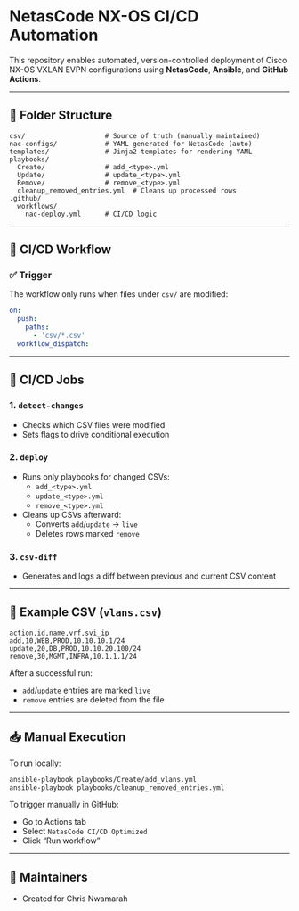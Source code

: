 # NetasCode NX-OS CI/CD Automation

This repository enables automated, version-controlled deployment of Cisco NX-OS VXLAN EVPN configurations using **NetasCode**, **Ansible**, and **GitHub Actions**.

---

## 📁 Folder Structure

```
csv/                    # Source of truth (manually maintained)
nac-configs/            # YAML generated for NetasCode (auto)
templates/              # Jinja2 templates for rendering YAML
playbooks/
  Create/               # add_<type>.yml
  Update/               # update_<type>.yml
  Remove/               # remove_<type>.yml
  cleanup_removed_entries.yml  # Cleans up processed rows
.github/
  workflows/
    nac-deploy.yml      # CI/CD logic
```

---

## 🚀 CI/CD Workflow

### ✅ Trigger

The workflow only runs when files under `csv/` are modified:

```yaml
on:
  push:
    paths:
      - 'csv/*.csv'
  workflow_dispatch:
```

---

## 📌 CI/CD Jobs

### 1. `detect-changes`
- Checks which CSV files were modified
- Sets flags to drive conditional execution

### 2. `deploy`
- Runs only playbooks for changed CSVs:
  - `add_<type>.yml`
  - `update_<type>.yml`
  - `remove_<type>.yml`
- Cleans up CSVs afterward:
  - Converts `add`/`update` → `live`
  - Deletes rows marked `remove`

### 3. `csv-diff`
- Generates and logs a diff between previous and current CSV content

---

## 🧠 Example CSV (`vlans.csv`)

```csv
action,id,name,vrf,svi_ip
add,10,WEB,PROD,10.10.10.1/24
update,20,DB,PROD,10.10.20.100/24
remove,30,MGMT,INFRA,10.1.1.1/24
```

After a successful run:
- `add`/`update` entries are marked `live`
- `remove` entries are deleted from the file

---

## 📥 Manual Execution

To run locally:

```bash
ansible-playbook playbooks/Create/add_vlans.yml
ansible-playbook playbooks/cleanup_removed_entries.yml
```

To trigger manually in GitHub:
- Go to Actions tab
- Select `NetasCode CI/CD Optimized`
- Click “Run workflow”

---

## 👥 Maintainers
- Created for Chris Nwamarah

